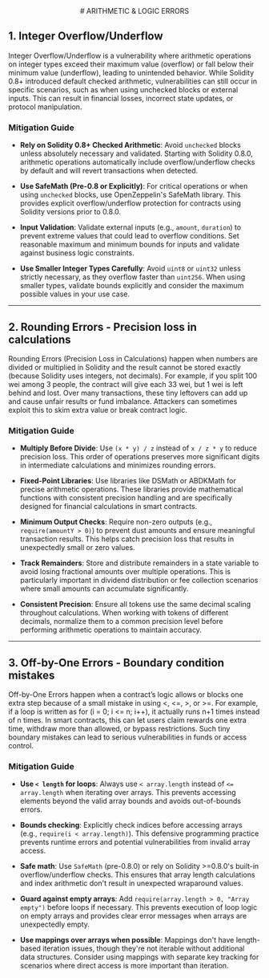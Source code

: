 <div align="center">
# ARITHMETIC & LOGIC ERRORS
</div>

## 1. Integer Overflow/Underflow

Integer Overflow/Underflow is a vulnerability where arithmetic operations on integer types exceed their maximum value (overflow) or fall below their minimum value (underflow), leading to unintended behavior. While Solidity 0.8+ introduced default checked arithmetic, vulnerabilities can still occur in specific scenarios, such as when using unchecked blocks or external inputs. This can result in financial losses, incorrect state updates, or protocol manipulation. 

### Mitigation Guide

- **Rely on Solidity 0.8+ Checked Arithmetic**: Avoid `unchecked` blocks unless absolutely necessary and validated. Starting with Solidity 0.8.0, arithmetic operations automatically include overflow/underflow checks by default and will revert transactions when detected.

- **Use SafeMath (Pre-0.8 or Explicitly)**: For critical operations or when using `unchecked` blocks, use OpenZeppelin's SafeMath library. This provides explicit overflow/underflow protection for contracts using Solidity versions prior to 0.8.0.

- **Input Validation**: Validate external inputs (e.g., `amount`, `duration`) to prevent extreme values that could lead to overflow conditions. Set reasonable maximum and minimum bounds for inputs and validate against business logic constraints.

- **Use Smaller Integer Types Carefully**: Avoid `uint8` or `uint32` unless strictly necessary, as they overflow faster than `uint256`. When using smaller types, validate bounds explicitly and consider the maximum possible values in your use case.

------

## 2. Rounding Errors - Precision loss in calculations

Rounding Errors (Precision Loss in Calculations) happen when numbers are divided or multiplied in Solidity and the result cannot be stored exactly (because Solidity uses integers, not decimals). For example, if you split 100 wei among 3 people, the contract will give each 33 wei, but 1 wei is left behind and lost. Over many transactions, these tiny leftovers can add up and cause unfair results or fund imbalance. Attackers can sometimes exploit this to skim extra value or break contract logic.

### Mitigation Guide

- **Multiply Before Divide**: Use `(x * y) / z` instead of `x / z * y` to reduce precision loss. This order of operations preserves more significant digits in intermediate calculations and minimizes rounding errors.

- **Fixed-Point Libraries**: Use libraries like DSMath or ABDKMath for precise arithmetic operations. These libraries provide mathematical functions with consistent precision handling and are specifically designed for financial calculations in smart contracts.

- **Minimum Output Checks**: Require non-zero outputs (e.g., `require(amountY > 0)`) to prevent dust amounts and ensure meaningful transaction results. This helps catch precision loss that results in unexpectedly small or zero values.

- **Track Remainders**: Store and distribute remainders in a state variable to avoid losing fractional amounts over multiple operations. This is particularly important in dividend distribution or fee collection scenarios where small amounts can accumulate significantly.

- **Consistent Precision**: Ensure all tokens use the same decimal scaling throughout calculations. When working with tokens of different decimals, normalize them to a common precision level before performing arithmetic operations to maintain accuracy.
  
------

## 3. Off-by-One Errors - Boundary condition mistakes

Off-by-One Errors happen when a contract’s logic allows or blocks one extra step because of a small mistake in using <, <=, >, or >=. For example, if a loop is written as for (i = 0; i <= n; i++), it actually runs n+1 times instead of n times. In smart contracts, this can let users claim rewards one extra time, withdraw more than allowed, or bypass restrictions. Such tiny boundary mistakes can lead to serious vulnerabilities in funds or access control.

### Mitigation Guide

- **Use `< length` for loops**: Always use `< array.length` instead of `<= array.length` when iterating over arrays. This prevents accessing elements beyond the valid array bounds and avoids out-of-bounds errors.

- **Bounds checking**: Explicitly check indices before accessing arrays (e.g., `require(i < array.length)`). This defensive programming practice prevents runtime errors and potential vulnerabilities from invalid array access.

- **Safe math**: Use `SafeMath` (pre-0.8.0) or rely on Solidity >=0.8.0's built-in overflow/underflow checks. This ensures that array length calculations and index arithmetic don't result in unexpected wraparound values.

- **Guard against empty arrays**: Add `require(array.length > 0, "Array empty")` before loops if necessary. This prevents execution of loop logic on empty arrays and provides clear error messages when arrays are unexpectedly empty.

- **Use mappings over arrays when possible**: Mappings don't have length-based iteration issues, though they're not iterable without additional data structures. Consider using mappings with separate key tracking for scenarios where direct access is more important than iteration.